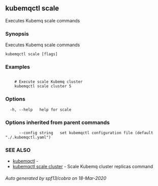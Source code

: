 ## kubemqctl scale

Executes Kubemq scale commands

### Synopsis

Executes Kubemq scale commands

```
kubemqctl scale [flags]
```

### Examples

```

	# Execute scale Kubemq cluster
	kubemqctl scale cluster 5	

```

### Options

```
  -h, --help   help for scale
```

### Options inherited from parent commands

```
      --config string   set kubemqctl configuration file (default "./.kubemqctl.yaml")
```

### SEE ALSO

* [kubemqctl](kubemqctl.md)	 - 
* [kubemqctl scale cluster](kubemqctl_scale_cluster.md)	 - Scale Kubemq cluster replicas command

###### Auto generated by spf13/cobra on 18-Mar-2020
